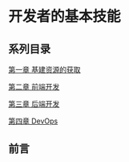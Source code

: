 # 开发者的基本技能

## 系列目录

[第一章 基建资源的获取](./chapter_1_resources.md)

[第二章 前端开发](./chapter_2_frontend.md)

[第三章 后端开发](./chapter_3_backend.md)

[第四章 DevOps](./chapter_4_devops.md)

## 前言


